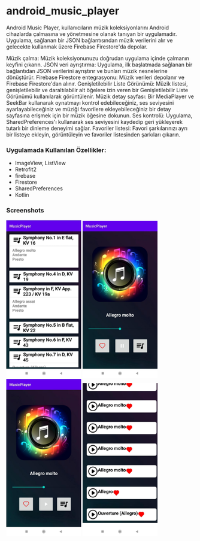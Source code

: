 # android_music_player
<p> 
Android Music Player, kullanıcıların müzik koleksiyonlarını Android cihazlarda çalmasına ve yönetmesine olanak tanıyan bir uygulamadır. Uygulama, sağlanan bir JSON bağlantısından müzik verilerini alır ve gelecekte kullanmak üzere Firebase Firestore'da depolar.
<p> 
Müzik çalma: Müzik koleksiyonunuzu doğrudan uygulama içinde çalmanın keyfini çıkarın.
JSON veri ayrıştırma: Uygulama, ilk başlatmada sağlanan bir bağlantıdan JSON verilerini ayrıştırır ve bunları müzik nesnelerine dönüştürür.
Firebase Firestore entegrasyonu: Müzik verileri depolanır ve Firebase Firestore'dan alınır.
Genişletilebilir Liste Görünümü: Müzik listesi, genişletilebilir ve daraltılabilir alt öğelere izin veren bir Genişletilebilir Liste Görünümü kullanılarak görüntülenir.
Müzik detay sayfası: Bir MediaPlayer ve SeekBar kullanarak oynatmayı kontrol edebileceğiniz, ses seviyesini ayarlayabileceğiniz ve müziği favorilere ekleyebileceğiniz bir detay sayfasına erişmek için bir müzik öğesine dokunun.
Ses kontrolü: Uygulama, SharedPreferences'ı kullanarak ses seviyesini kaydedip geri yükleyerek tutarlı bir dinleme deneyimi sağlar.
Favoriler listesi: Favori şarkılarınızı ayrı bir listeye ekleyin, görüntüleyin ve favoriler listesinden şarkıları çıkarın.
              
### Uygulamada Kullanılan Özellikler:
                    

* ImageView, ListView
* Retrofit2
* firebase
* Firestore
* SharedPreferences
* Kotlin

### Screenshots
<p>
<a href="https://github.com/BunyaminKiremit/android_music_player/blob/main/images/1.jpeg" target="_blank">
<img src="https://github.com/BunyaminKiremit/android_music_player/blob/main/images/1.jpeg" width="200" style="max-width:100%;"></a>
<a href="https://github.com/BunyaminKiremit/android_music_player/blob/main/images/2.jpeg" target="_blank">
<img src="https://github.com/BunyaminKiremit/android_music_player/blob/main/images/2.jpeg" width="200" style="max-width:100%;"></a>
<a href="https://github.com/BunyaminKiremit/android_music_player/blob/main/images/3.jpeg" target="_blank">
<img src="https://github.com/BunyaminKiremit/android_music_player/blob/main/images/3.jpeg" width="200" style="max-width:100%;"></a>
<a href="https://github.com/BunyaminKiremit/android_music_player/blob/main/images/4.jpeg" target="_blank">
<img src="https://github.com/BunyaminKiremit/android_music_player/blob/main/images/4.jpeg" width="200" style="max-width:100%;"></a>
